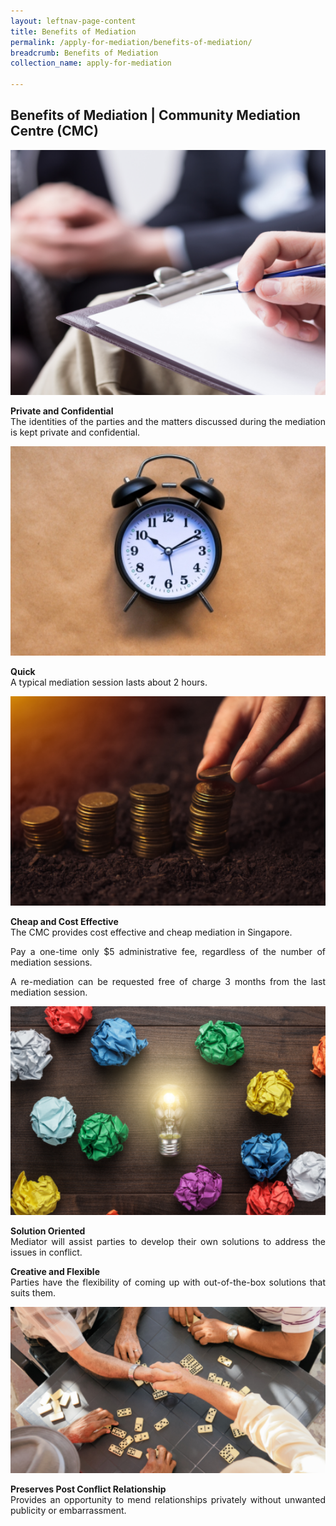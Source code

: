 ```yaml
---
layout: leftnav-page-content
title: Benefits of Mediation
permalink: /apply-for-mediation/benefits-of-mediation/
breadcrumb: Benefits of Mediation
collection_name: apply-for-mediation

---
```


Benefits of Mediation | Community Mediation Centre (CMC)
---

<div class="image"><img src="/images/1525057853270.png/" style="width: 600px"></div>

<p style="text-align: justify"><b>Private and Confidential</b><br>
The identities of the parties and the matters discussed during the mediation is kept private and confidential.</p>

<div class="image"><img src="/images/1503990395999.jpg/" style="width: 600px"></div>

<p style="text-align: justify"><b>Quick</b><br>
A typical mediation session lasts about 2 hours.</p>

<div class="image"><img src="/images/1503990421802.png/" style="width: 600px"></div>

<p style="text-align: justify"><b>Cheap and Cost Effective</b><br>
The CMC provides cost effective and cheap mediation in Singapore.</p>

<p style="text-align: justify">Pay a one-time only $5 administrative fee, regardless of the number of mediation sessions.</p>

<p style="text-align: justify">A re-mediation can be requested free of charge 3 months from the last mediation session.</p>

<div class="image"><img src="/images/1503990446466.png" style="width: 600px"></div>

<p style="text-align: justify"><b>Solution Oriented</b><br>
Mediator will assist parties to develop their own solutions to address the issues in conflict.</p>

<p style="text-align: justify"><b>Creative and Flexible</b><br>
Parties have the flexibility of coming up with out-of-the-box solutions that suits them.</p>

<div class="image"><img src="/images/1503990466123.png/" style="width: 600px"></div>

<p style="text-align: justify"><b>Preserves Post Conflict Relationship</b><br>
Provides an opportunity to mend relationships privately without unwanted publicity or embarrassment.</p>
